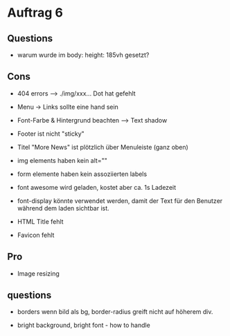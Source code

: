 # Auftrag 6

## Questions

- warum wurde im body: height: 185vh gesetzt?

## Cons

- 404 errors --> ./img/xxx... Dot hat gefehlt

- Menu -> Links sollte eine hand sein

- Font-Farbe & Hintergrund beachten --> Text shadow

- Footer ist nicht "sticky"

- Titel "More News" ist plötzlich über Menuleiste (ganz oben)

- img elements haben kein alt=""

- form elemente haben kein assoziierten labels

- font awesome wird geladen, kostet aber ca. 1s Ladezeit

- font-display könnte verwendet werden, damit der Text für den Benutzer während dem laden sichtbar ist.

- HTML Title fehlt

- Favicon fehlt

## Pro

- Image resizing



## questions

- borders 
wenn bild als bg, border-radius greift nicht auf höherem div.

- bright background, bright font - how to handle